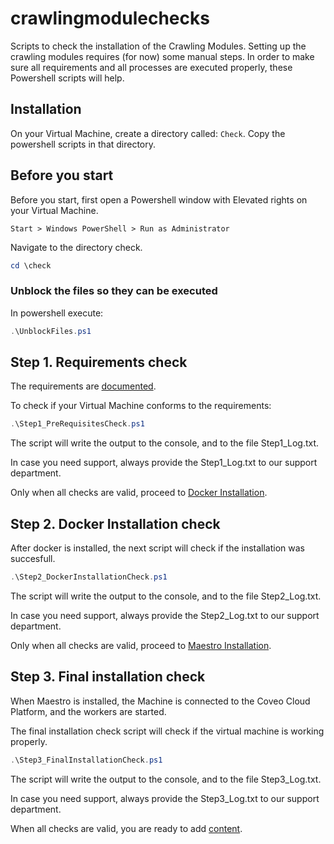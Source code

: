 # crawlingmodulechecks
Scripts to check the installation of the Crawling Modules.
Setting up the crawling modules requires (for now) some manual steps. In order to make sure all requirements and all processes are executed properly, these Powershell scripts will help.

## Installation
On your Virtual Machine, create a directory called: ```Check```.
Copy the powershell scripts in that directory.

## Before you start
Before you start, first open a Powershell window with Elevated rights on your Virtual Machine.
```
Start > Windows PowerShell > Run as Administrator
```
Navigate to the directory check.
```powershell
cd \check
```

### Unblock the files so they can be executed
In powershell execute:
```powershell
.\UnblockFiles.ps1
```

## Step 1. Requirements check
The requirements are [documented](https://docs.coveo.com/en/23/cloud-v2-developers/requirements).

To check if your Virtual Machine conforms to the requirements:
```powershell
.\Step1_PreRequisitesCheck.ps1
```

The script will write the output to the console, and to the file Step1_Log.txt.

In case you need support, always provide the Step1_Log.txt to our support department.


Only when all checks are valid, proceed to [Docker Installation](https://docs.coveo.com/en/96/cloud-v2-developers/installing-docker#installing-docker-enterprise-edition).

## Step 2. Docker Installation check
After docker is installed, the next script will check if the installation was succesfull.
```powershell
.\Step2_DockerInstallationCheck.ps1
```

The script will write the output to the console, and to the file Step2_Log.txt.

In case you need support, always provide the Step2_Log.txt to our support department.


Only when all checks are valid, proceed to [Maestro Installation](https://docs.coveo.com/en/71/cloud-v2-developers/installing-maestro).

## Step 3. Final installation check
When Maestro is installed, the Machine is connected to the Coveo Cloud Platform, and the workers are started.

The final installation check script will check if the virtual machine is working properly.
```powershell
.\Step3_FinalInstallationCheck.ps1
```

The script will write the output to the console, and to the file Step3_Log.txt.

In case you need support, always provide the Step3_Log.txt to our support department.

When all checks are valid, you are ready to add [content](https://docs.coveo.com/en/170/cloud-v2-developers/creating-a-crawling-module-source).

